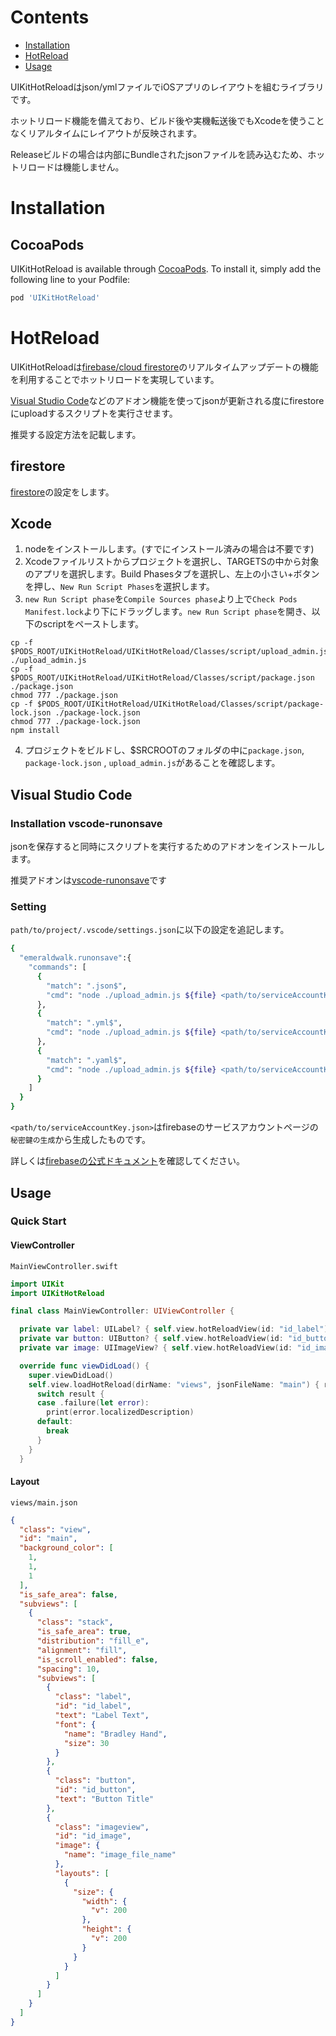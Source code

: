 # Contents

- [Installation](#Installation)
- [HotReload](#HotReload)
- [Usage](#Usage)

UIKitHotReloadはjson/ymlファイルでiOSアプリのレイアウトを組むライブラリです。

ホットリロード機能を備えており、ビルド後や実機転送後でもXcodeを使うことなくリアルタイムにレイアウトが反映されます。

Releaseビルドの場合は内部にBundleされたjsonファイルを読み込むため、ホットリロードは機能しません。

# Installation

## CocoaPods

UIKitHotReload is available through [CocoaPods](https://cocoapods.org). To install it, simply add the following line to your Podfile:

```ruby
pod 'UIKitHotReload'
```

# HotReload

UIKitHotReloadは[firebase/cloud firestore](https://firebase.google.com/docs/firestore?hl=ja)のリアルタイムアップデートの機能を利用することでホットリロードを実現しています。

[Visual Studio Code](https://azure.microsoft.com/ja-jp/products/visual-studio-code/)などのアドオン機能を使ってjsonが更新される度にfirestoreにuploadするスクリプトを実行させます。

推奨する設定方法を記載します。

## firestore
[firestore](https://firebase.google.com/docs/firestore?hl=ja)の設定をします。

## Xcode
1. nodeをインストールします。(すでにインストール済みの場合は不要です)
2. Xcodeファイルリストからプロジェクトを選択し、TARGETSの中から対象のアプリを選択します。Build Phasesタブを選択し、左上の小さい+ボタンを押し、`New Run Script Phases`を選択します。
3. `new Run Script phase`を`Compile Sources phase`より上で`Check Pods Manifest.lock`より下にドラッグします。`new Run Script phase`を開き、以下のscriptをペーストします。

```
cp -f $PODS_ROOT/UIKitHotReload/UIKitHotReload/Classes/script/upload_admin.js ./upload_admin.js
cp -f $PODS_ROOT/UIKitHotReload/UIKitHotReload/Classes/script/package.json ./package.json
chmod 777 ./package.json
cp -f $PODS_ROOT/UIKitHotReload/UIKitHotReload/Classes/script/package-lock.json ./package-lock.json
chmod 777 ./package-lock.json
npm install
```

4. プロジェクトをビルドし、$SRCROOTのフォルダの中に`package.json`, `package-lock.json` , `upload_admin.js`があることを確認します。

## Visual Studio Code

### Installation vscode-runonsave

jsonを保存すると同時にスクリプトを実行するためのアドオンをインストールします。

推奨アドオンは[vscode-runonsave](https://github.com/emeraldwalk/vscode-runonsave)です


### Setting 
`path/to/project/.vscode/settings.json`に以下の設定を追記します。

```sh
{
  "emeraldwalk.runonsave":{
    "commands": [
      {
        "match": ".json$",
        "cmd": "node ./upload_admin.js ${file} <path/to/serviceAccountKey.json>"
      },
      {
        "match": ".yml$",
        "cmd": "node ./upload_admin.js ${file} <path/to/serviceAccountKey.json>"
      },
      {
        "match": ".yaml$",
        "cmd": "node ./upload_admin.js ${file} <path/to/serviceAccountKey.json>"
      }
    ]
  }
}
```
`<path/to/serviceAccountKey.json>`はfirebaseのサービスアカウントページの`秘密鍵の生成`から生成したものです。

詳しくは[firebaseの公式ドキュメント](https://firebase.google.com/docs/admin/setup?hl=ja#initialize-sdk
)を確認してください。

## Usage

### Quick Start

#### ViewController

`MainViewController.swift`

```swift 
import UIKit
import UIKitHotReload

final class MainViewController: UIViewController {

  private var label: UILabel? { self.view.hotReloadView(id: "id_label") as? UILabel }
  private var button: UIButton? { self.view.hotReloadView(id: "id_button") as? UIButton }
  private var image: UIImageView? { self.view.hotReloadView(id: "id_image") as? UIImageView }

  override func viewDidLoad() {
    super.viewDidLoad()
    self.view.loadHotReload(dirName: "views", jsonFileName: "main") { result in
      switch result {
      case .failure(let error):
        print(error.localizedDescription)
      default:
        break
      }
    }
  }
```

#### Layout

`views/main.json`

```json
{
  "class": "view",
  "id": "main",
  "background_color": [
    1,
    1,
    1
  ],
  "is_safe_area": false,
  "subviews": [
    {
      "class": "stack",
      "is_safe_area": true,
      "distribution": "fill_e",
      "alignment": "fill",
      "is_scroll_enabled": false,
      "spacing": 10,
      "subviews": [
        {
          "class": "label",
          "id": "id_label",
          "text": "Label Text",
          "font": {
            "name": "Bradley Hand",
            "size": 30
          }
        },
        {
          "class": "button",
          "id": "id_button",
          "text": "Button Title"
        },
        {
          "class": "imageview",
          "id": "id_image",
          "image": {
            "name": "image_file_name"
          },
          "layouts": [
            {
              "size": {
                "width": {
                  "v": 200
                },
                "height": {
                  "v": 200
                }
              }
            }
          ]
        }
      ]
    }
  ]
}
```